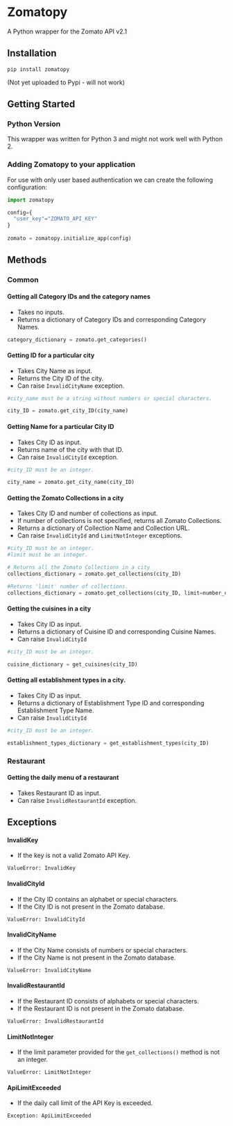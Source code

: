 # Zomatopy
A Python wrapper for the Zomato API v2.1

## Installation
```
pip install zomatopy
```
(Not yet uploaded to Pypi - will not work)

## Getting Started
### Python Version
This wrapper was written for Python 3 and might not work well with Python 2.

### Adding Zomatopy to your application
For use with only user based authentication we can create the following configuration:

```python
import zomatopy

config={
  "user_key"="ZOMATO_API_KEY"
}
    
zomato = zomatopy.initialize_app(config)
```
## Methods
### Common
#### Getting all Category IDs and the category names
- Takes no inputs.
- Returns a dictionary of Category IDs and corresponding Category Names.
```python
category_dictionary = zomato.get_categories()
```

#### Getting ID for a particular city
- Takes City Name as input.
- Returns the City ID of the city.
- Can raise ```InvalidCityName``` exception.
```python
#city_name must be a string without numbers or special characters.

city_ID = zomato.get_city_ID(city_name)
```

#### Getting Name for a particular City ID
- Takes City ID as input.
- Returns name of the city with that ID.
- Can raise ```InvalidCityId``` exception.
```python
#city_ID must be an integer.

city_name = zomato.get_city_name(city_ID)
```

#### Getting the Zomato Collections in a city
- Takes City ID and number of collections as input.
- If number of collections is not specified, returns all Zomato Collections.
- Returns a dictionary of Collection Name and Collection URL.
- Can raise ```InvalidCityId``` and ```LimitNotInteger``` exceptions.
```python
#city_ID must be an integer.
#limit must be an integer.

# Returns all the Zomato Collections in a city
collections_dictionary = zomato.get_collections(city_ID)

#Returns 'limit' number of collections.
collections_dictionary = zomato.get_collections(city_ID, limit=number_of_collections)
```

#### Getting the cuisines in a city
- Takes City ID as input.
- Returns a dictionary of Cuisine ID and corresponding Cuisine Names.
- Can raise ```InvalidCityId```
```python
#city_ID must be an integer.

cuisine_dictionary = get_cuisines(city_ID)
```

#### Getting all establishment types in a city.
- Takes City ID as input.
- Returns a dictionary of Establishment Type ID and corresponding Establishment Type Name.
- Can raise ```InvalidCityId```
```python
#city_ID must be an integer.

establishment_types_dictionary = get_establishment_types(city_ID)
```
### Restaurant
#### Getting the daily menu of a restaurant
- Takes Restaurant ID as input.
- Can raise ```InvalidRestaurantId``` exception.
## Exceptions

#### InvalidKey
- If the key is not a valid Zomato API Key.
```
ValueError: InvalidKey
```
#### InvalidCityId
- If the City ID contains an alphabet or special characters.
- If the City ID is not present in the Zomato database.
```
ValueError: InvalidCityId
```
#### InvalidCityName
- If the City Name consists of numbers or special characters.
- If the City Name is not present in the Zomato database.
```
ValueError: InvalidCityName
```
#### InvalidRestaurantId
- If the Restaurant ID consists of alphabets or special characters.
- If the Restaurant ID is not present in the Zomato database.
```
ValueError: InvalidRestaurantId
```
#### LimitNotInteger
- If the limit parameter provided for the ```get_collections()``` method is not an integer.
```
ValueError: LimitNotInteger
```
#### ApiLimitExceeded
- If the daily call limit of the API Key is exceeded.
```
Exception: ApiLimitExceeded
```
